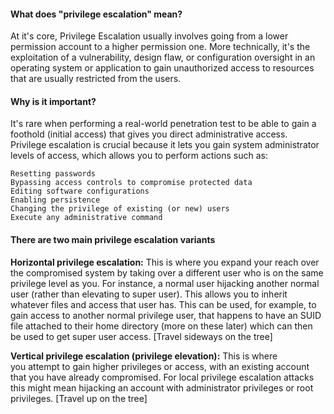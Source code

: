#### What does "privilege escalation" mean?

At it's core, Privilege Escalation usually involves going from a lower permission account to a higher permission one. More technically, it's the exploitation of a vulnerability, design flaw, or configuration oversight in an operating system or application to gain unauthorized access to resources that are usually restricted from the users.

#### Why is it important?

It's rare when performing a real-world penetration test to be able to gain a foothold (initial access) that gives you direct administrative access. Privilege escalation is crucial because it lets you gain system administrator levels of access, which allows you to perform actions such as:

    Resetting passwords
    Bypassing access controls to compromise protected data
    Editing software configurations
    Enabling persistence
    Changing the privilege of existing (or new) users
    Execute any administrative command

#### There are two main privilege escalation variants

**Horizontal privilege escalation:** This is where you expand your reach over the compromised system by taking over a different user who is on the same privilege level as you. For instance, a normal user hijacking another normal user (rather than elevating to super user). This allows you to inherit whatever files and access that user has. This can be used, for example, to gain access to another normal privilege user, that happens to have an SUID file attached to their home directory (more on these later) which can then be used to get super user access. [Travel sideways on the tree]  

**Vertical privilege escalation (privilege elevation):** This is where you attempt to gain higher privileges or access, with an existing account that you have already compromised. For local privilege escalation attacks this might mean hijacking an account with administrator privileges or root privileges. [Travel up on the tree]